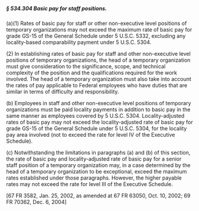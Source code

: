 ##### § 534.304 Basic pay for staff positions. #####

(a)(1) Rates of basic pay for staff or other non-executive level positions of temporary organizations may not exceed the maximum rate of basic pay for grade GS-15 of the General Schedule under 5 U.S.C. 5332, excluding any locality-based comparability payment under 5 U.S.C. 5304.

(2) In establishing rates of basic pay for staff and other non-executive level positions of temporary organizations, the head of a temporary organization must give consideration to the significance, scope, and technical complexity of the position and the qualifications required for the work involved. The head of a temporary organization must also take into account the rates of pay applicable to Federal employees who have duties that are similar in terms of difficulty and responsibility.

(b) Employees in staff and other non-executive level positions of temporary organizations must be paid locality payments in addition to basic pay in the same manner as employees covered by 5 U.S.C. 5304. Locality-adjusted rates of basic pay may not exceed the locality-adjusted rate of basic pay for grade GS-15 of the General Schedule under 5 U.S.C. 5304, for the locality pay area involved (not to exceed the rate for level IV of the Executive Schedule).

(c) Notwithstanding the limitations in paragraphs (a) and (b) of this section, the rate of basic pay and locality-adjusted rate of basic pay for a senior staff position of a temporary organization may, in a case determined by the head of a temporary organization to be exceptional, exceed the maximum rates established under those paragraphs. However, the higher payable rates may not exceed the rate for level III of the Executive Schedule.

[67 FR 3582, Jan. 25, 2002, as amended at 67 FR 63050, Oct. 10, 2002; 69 FR 70362, Dec. 6, 2004]